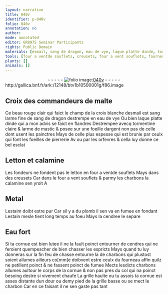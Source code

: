 ```yaml
---
layout: narrative
title: 040v
identifier: p-040v
folio: 040v
annotation: no
author:
mode: annotated
editor: GR8975 Seminar Participants
rights: Public Domain
materials: [esmail, sang de dragon, eau de vye, laque platte dinde, tormentine claire, larme de mastic, argent, Letton, calamine, letton, charbons, Metal, estaim, plomb, estain, cendree, Eau fort, lutee, cendres, charbon]
tools: [four a ventde souflets, creusets, four a vent souflets, fourneau]
plants: []
animals: []
---
```


<div class="folio" align="center">- - - - - <a href="http://gallica.bnf.fr/ark:/12148/btv1b10500001g/f86.image" target="_blank"><img src="https://cu-mkp.github.io/2017-workshop-edition/assets/photo-icon.png" alt="folio image: " style="display:inline-block; margin-bottom:-3px;"/>040v</a> - - - - - </div> http://gallica.bnf.fr/ark:/12148/btv1b10500001g/f86.image   

## Croix des <span class="pro">commandeurs de <span class="pl">malte</span></span>

 
Ce beau rouge clair qui faict le champ de la croix blanche d<span class="m">esmail</span> est sang larme fine de <span class="m">sang de dragon</span> destrempe en <span class="m">eau de vye</span> Ou bien <span class="m">laque platte d<span class="pl">inde</span></span> qui a mon advis se faict en <span class="pl">flandres</span> Destrempee avecq <span class="m">tormentine claire</span> & <span class="m">larme de mastic</span> & posee sur une foeille d<span class="m">argent</span> non pas de celle dont usent les <span class="pro">painctres</span> Mays de celle plus espesse qui est brunie par <span class="pro">ceulx qui font les foeilles de pierrerie</span> Av ou par les <span class="pro">orfevres</span> & cella luy donne ce bel esclat
   

## <span class="m">Letton</span> et <span class="m">calamine</span>

 
Les <span class="pro">fondeurs</span> ne fondent pas le <span class="m">letton</span> en <span class="tl">four a ventde souflets</span> Mays dans des <span class="tl">creusets</span> Car dans le <span class="tl">four a vent souflets</span> & parmy les <span class="m">charbons</span> la <span class="m">calamine</span> sen yroit A
   

## <span class="m">Metal</span>

 
L<span class="m">estaim</span> doibt estre pur Car sil y a du <span class="m">plomb</span> il sen va en fumee en fondant L<span class="m">estain</span> mesle tient long temps au foeu Mays la <span class="m">cendree</span> le separe
   

## <span class="m">Eau fort</span>

 
Si ta cornue est bien <span class="m">lutee</span> il ne la fault poinct entourner de <span class="m">cendres</span> qui ne feroient quempescher de bien chasser les espricts Mays quand tu luy donneras sur la fin feu de chasse entourne la de <span class="m">charbons</span> qui plustost soient allumes ailleurs co[mm]e doibvent estre ceulx du <span class="tl">fourneau</span> affin quilz ne petillent poinct & ne fassent poinct de fumee Mects lesdicts <span class="m">charbons</span> allumes aultour le corps de la cornue & non pas pres du col qui na poinct besoing destre si vivement chaufe La grille haulte ou tu assois ta cornue est asses distante dun <span class="ms">dour</span> ou demy <span class="ms">pied</span> de la grille basse ou se mect le <span class="m">charbon</span> Car en ce faisant il ne sen gaste pas tant
 